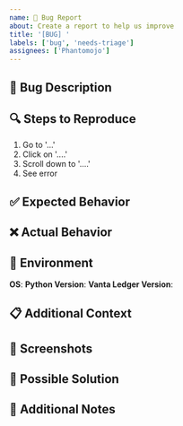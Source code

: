 ```yaml
---
name: 🐛 Bug Report
about: Create a report to help us improve
title: '[BUG] '
labels: ['bug', 'needs-triage']
assignees: ['Phantomojo']
---
```


## 🐛 Bug Description
<!-- A clear and concise description of what the bug is -->

## 🔍 Steps to Reproduce
1. Go to '...'
2. Click on '....'
3. Scroll down to '....'
4. See error

## ✅ Expected Behavior
<!-- A clear and concise description of what you expected to happen -->

## ❌ Actual Behavior
<!-- A clear and concise description of what actually happened -->

## 📱 Environment
**OS**: <!-- e.g., Ubuntu 22.04, Windows 11, macOS 14 -->
**Python Version**: <!-- e.g., 3.11, 3.12 -->
**Vanta Ledger Version**: <!-- e.g., 1.0.0, main branch -->

## 📋 Additional Context
<!-- Add any other context about the problem here -->

## 📸 Screenshots
<!-- If applicable, add screenshots to help explain your problem -->

## 🔧 Possible Solution
<!-- If you have suggestions on a fix for the bug -->

## 📝 Additional Notes
<!-- Any other information that might be helpful -->
